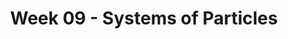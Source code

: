 ---
title: Week 09 - Systems of Particles
contents:
  - date: 2025-03-10
    items:
      - type: lecture
        topics:
          - Systems of Particles - Kinematics and Kinetics

  - date: 2025-03-12
    items:
      - type: lecture
        topics:
          - Exercises from Set 14
      - type: homework
        title: HW07
        link: "https://drive.google.com/file/d/1JytzrfMCXAextGRrubdZPEgIFRnd-_EI/view?usp=share_link"
        due_date: 2025-03-19
      - type: exercise

  - date: 2025-03-14
    items:
      - type: lecture
        topics:
          - Kinematics of Rigid Bodies
          - Velocity and Acceleration Analysis of Two Material Points on a Rigid Body
      - type: problem_set
        title: Set 15 - Kinematics of Rigid Bodies
        description: Kinematics of Rigid Bodies
        link: "https://drive.google.com/file/d/1KOWP4zihUDZe9XPkCrq9AbNa0qIx6rjm/view?usp=share_link"

---